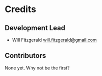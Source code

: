 # Credits

## Development Lead

-   Will Fitzgerald <will.fitzgerald@gmail.com>

## Contributors

None yet. Why not be the first?
